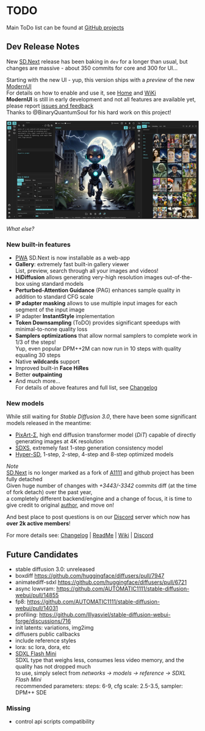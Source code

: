 # TODO

Main ToDo list can be found at [GitHub projects](https://github.com/users/vladmandic/projects)

## Dev Release Notes

New [SD.Next](https://github.com/vladmandic/automatic) release has been baking in `dev` for a longer than usual, but changes are massive - about 350 commits for core and 300 for UI...

Starting with the new UI - yup, this version ships with a *preview* of the new [ModernUI](https://github.com/BinaryQuantumSoul/sdnext-modernui)  
For details on how to enable and use it, see [Home](https://github.com/BinaryQuantumSoul/sdnext-modernui) and [WiKi](https://github.com/vladmandic/automatic/wiki/Themes)  
**ModernUI** is still in early development and not all features are available yet, please report [issues and feedback](https://github.com/BinaryQuantumSoul/sdnext-modernui/issues)  
Thanks to @BinaryQuantumSoul for his hard work on this project!  

![Screenshot-ModernUI](html/screenshot-modernui.jpg)

*What else?*

### New built-in features

- [PWA](https://developer.mozilla.org/en-US/docs/Web/Progressive_web_apps) SD.Next is now installable as a web-app
- **Gallery**: extremely fast built-in gallery viewer  
  List, preview, search through all your images and videos!  
- **HiDiffusion** allows generating very-high resolution images out-of-the-box using standard models  
- **Perturbed-Attention Guidance** (PAG) enhances sample quality in addition to standard CFG scale  
- **IP adapter masking** allows to use multiple input images for each segment of the input image  
- IP adapter **InstantStyle** implementation  
- **Token Downsampling** (ToDO) provides significant speedups with minimal-to-none quality loss  
- **Samplers optimizations** that allow normal samplers to complete work in 1/3 of the steps!  
  Yup, even popular DPM++2M can now run in 10 steps with quality equaling 30 steps  
- Native **wildcards** support  
- Improved built-in **Face HiRes**  
- Better **outpainting**  
- And much more...  
  For details of above features and full list, see [Changelog](https://github.com/vladmandic/automatic/blob/dev/CHANGELOG.md)

### New models

While still waiting for *Stable Diffusion 3.0*, there have been some significant models released in the meantime:
- [PixArt-Σ](https://pixart-alpha.github.io/PixArt-sigma-project/), high end diffusion transformer model (*DiT*) capable of directly generating images at 4K resolution  
- [SDXS](https://github.com/IDKiro/sdxs), extremely fast 1-step generation consistency model  
- [Hyper-SD](https://huggingface.co/ByteDance/Hyper-SD), 1-step, 2-step, 4-step and 8-step optimized models  

*Note*  
[SD.Next](https://github.com/vladmandic/automatic) is no longer marked as a fork of [A1111](https://github.com/AUTOMATIC1111/stable-diffusion-webui/) and github project has been fully detached  
Given huge number of changes with *+3443/-3342* commits diff (at the time of fork detach) over the past year,  
a completely different backend/engine and a change of focus, it is time to give credit to original [author](https://github.com/auTOMATIC1111),  and move on!  

And best place to post questions is on our [Discord](https://discord.gg/VjvR2tabEX) server which now has **over 2k active members**!

For more details see: [Changelog](https://github.com/vladmandic/automatic/blob/dev/CHANGELOG.md) | [ReadMe](https://github.com/vladmandic/automatic) | [Wiki](https://github.com/vladmandic/automatic/wiki) | [Discord](https://discord.gg/VjvR2tabEX)


## Future Candidates

- stable diffusion 3.0: unreleased
- boxdiff <https://github.com/huggingface/diffusers/pull/7947>
- animatediff-sdxl <https://github.com/huggingface/diffusers/pull/6721>
- async lowvram: <https://github.com/AUTOMATIC1111/stable-diffusion-webui/pull/14855>
- fp8: <https://github.com/AUTOMATIC1111/stable-diffusion-webui/pull/14031>
- profiling: <https://github.com/lllyasviel/stable-diffusion-webui-forge/discussions/716>
- init latents: variations, img2img
- diffusers public callbacks  
- include reference styles
- lora: sc lora, dora, etc
- [SDXL Flash Mini](https://huggingface.co/sd-community/sdxl-flash-mini)  
  SDXL type that weighs less, consumes less video memory, and the quality has not dropped much  
  to use, simply select from *networks -> models -> reference -> SDXL Flash Mini*  
  recommended parameters: steps: 6-9, cfg scale: 2.5-3.5, sampler: DPM++ SDE  

### Missing

- control api scripts compatibility
